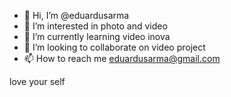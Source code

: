 - 👋 Hi, I’m @eduardusarma
- 👀 I’m interested in photo and video
- 🌱 I’m currently learning video inova
- 💞️ I’m looking to collaborate on video project
- 📫 How to reach me eduardusarma@gmail.com

<!---
eduardusarma/eduardusarma is a ✨ special ✨ repository because its `README.md` (this file) appears on your GitHub profile.
You can click the Preview link to take a look at your changes.
---> 


love your self
